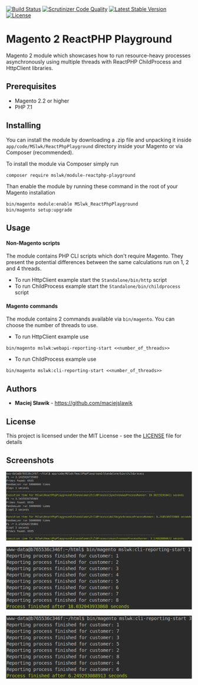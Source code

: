 [![Build Status](https://scrutinizer-ci.com/g/maciejslawik/reactphp-playground-magento2/badges/build.png?b=master)](https://scrutinizer-ci.com/g/maciejslawik/reactphp-playground-magento2/build-status/master)
[![Scrutinizer Code Quality](https://scrutinizer-ci.com/g/maciejslawik/reactphp-playground-magento2/badges/quality-score.png?b=master)](https://scrutinizer-ci.com/g/maciejslawik/reactphp-playground-magento2/?branch=master)
[![Latest Stable Version](https://poser.pugx.org/mslwk/module-reactphp-playground/v/stable)](https://packagist.org/packages/mslwk/module-reactphp-playground)
[![License](https://poser.pugx.org/mslwk/module-reactphp-playground/license)](https://packagist.org/packages/mslwk/module-reactphp-playground)

# Magento 2 ReactPHP Playground #

Magento 2 module which showcases how to run resource-heavy processes asynchronously using
multiple threads with ReactPHP ChildProcess and HttpClient libraries.

## Prerequisites ##

* Magento 2.2 or higher
* PHP 7.1

## Installing ##

You can install the module by downloading a .zip file and unpacking it inside
``app/code/MSlwk/ReactPhpPlayground`` directory inside your Magento
or via Composer (recommended).

To install the module via Composer simply run
```
composer require mslwk/module-reactphp-playground
```

Than enable the module by running these command in the root of your Magento installation
```
bin/magento module:enable MSlwk_ReactPhpPlayground
bin/magento setup:upgrade
```

## Usage ##

#### Non-Magento scripts ####

The module contains PHP CLI scripts which don't require Magento. They present the potential differences
between the same calculations run on 1, 2 and 4 threads.

* To run HttpClient example start the ``Standalone/bin/http`` script
* To run ChildProcess example start the ``Standalone/bin/childprocess`` script

#### Magento commands ####

The module contains 2 commands available via ``bin/magento``. You can choose the number of threads to use.

* To run HttpClient example use
```
bin/magento mslwk:webapi-reporting-start <<number_of_threads>>
```

* To run ChildProcess example use
```
bin/magento mslwk:cli-reporting-start <<number_of_threads>>
```

## Authors

* **Maciej Sławik** - https://github.com/maciejslawik

## License

This project is licensed under the MIT License - see the [LICENSE](LICENSE) file for details 

## Screenshots

![Alt text](docs/standalone_cli.png?raw=true "Standalone script using ChildProcess run on 1, 2 and 4 threads")

![Alt text](docs/magento_cli_1.png?raw=true "Magento script using ChildProcess run on 1 thread")

![Alt text](docs/magento_cli_3.png?raw=true "Magento script using ChildProcess run on 3 threads")